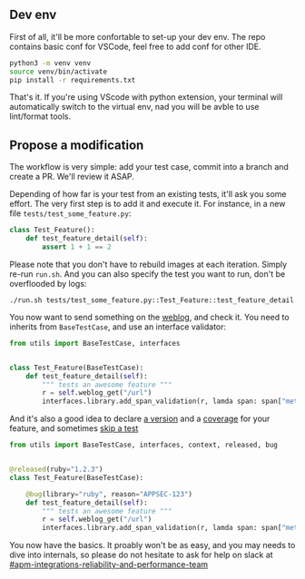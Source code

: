 ## Dev env

First of all, it'll be more confortable to set-up your dev env. The repo contains basic conf for VSCode, feel free to add conf for other IDE.

```bash
python3 -m venv venv
source venv/bin/activate
pip install -r requirements.txt
```

That's it. If you're using VScode with python extension, your terminal will automatically switch to the virtual env, nad you will be avble to use lint/format tools.

## Propose a modification

The workflow is very simple: add your test case, commit into a branch and create a PR. We'll review it ASAP.

Depending of how far is your test from an existing tests, it'll ask you some effort. The very first step is to add it and execute it. For instance, in a new file `tests/test_some_feature.py`:

```python
class Test_Feature():
    def test_feature_detail(self):
        assert 1 + 1 == 2
```

Please note that you don't have to rebuild images at each iteration. Simply re-run `run.sh`. And you can also specify the test you want to run, don't be overflooded by logs: 

```
./run.sh tests/test_some_feature.py::Test_Feature::test_feature_detail
```

You now want to send something on the [weblog](../edit/weblog.md), and check it. You need to inherits from `BaseTestCase`, and use an interface validator:

```python
from utils import BaseTestCase, interfaces


class Test_Feature(BaseTestCase):
    def test_feature_detail(self):
        """ tests an awesome feature """
        r = self.weblog_get("/url")
        interfaces.library.add_span_validation(r, lamda span: span["meta"]["http.method"] == "GET")
```

And it's also a good idea to declare [a version](./declare-versions.md) and a [coverage](./coverage.md) for your feature, and sometimes [skip a test](./features.md)

```python
from utils import BaseTestCase, interfaces, context, released, bug


@released(ruby="1.2.3")
class Test_Feature(BaseTestCase):

    @bug(library="ruby", reason="APPSEC-123")
    def test_feature_detail(self):
        """ tests an awesome feature """
        r = self.weblog_get("/url")
        interfaces.library.add_span_validation(r, lamda span: span["meta"]["http.method"] == "GET")
```

You now have the basics. It proably won't be as easy, and you may needs to dive into internals, so please do not hesitate to ask for help on slack at [#apm-integrations-reliability-and-performance-team](https://dd.slack.com/archives/C01CGB22DC2)
